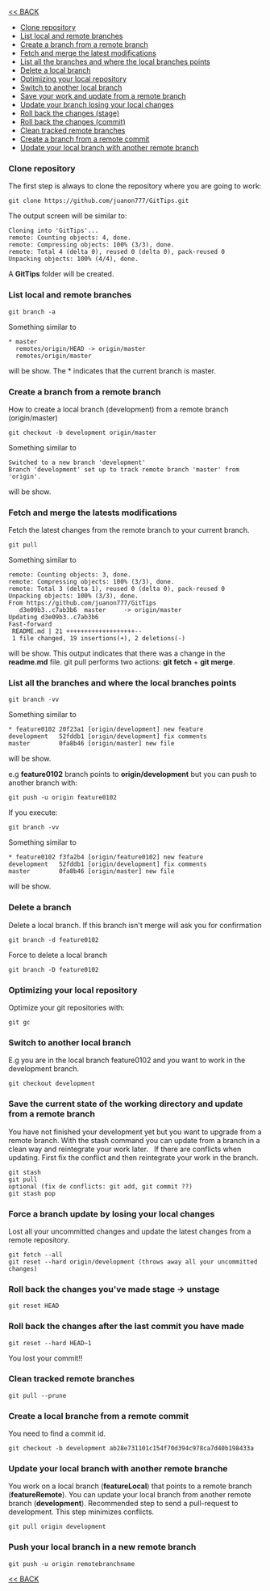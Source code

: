[<< BACK](README.md)

- [Clone repository](#clone-repository)
- [List local and remote branches](#list-local-and-remote-branches)
- [Create a branch from a remote branch](#create-a-branch-from-a-remote-branch)
- [Fetch and merge the latest modifications](#fetch-and-merge-the-latests-modifications)
- [List all the branches and where the local branches points](#list-all-the-branches-and-where-the-local-branches-points)
- [Delete a local branch](#delete-a-branch)
- [Optimizing your local repository](#optimizing-your-local-repository)
- [Switch to another local branch](#switch-to-another-local-branch)
- [Save your work and update from a remote branch](#save-the-current-state-of-the-working-directory-and-update-from-a-remote-branch)
- [Update your branch losing your local changes](#force-a-branch-update-by-losing-your-local-changes)
- [Roll back the changes (stage)](#roll-back-the-changes-youve-made-stage---unstage)
- [Roll back the changes (commit)](#roll-back-the-changes-after-the-last-commit-you-have-made)
- [Clean tracked remote branches](#clean-tracked-remote-branches)
- [Create a branch from a remote commit](#create-a-local-branche-from-a-remote-commit)
- [Update your local branch with another remote branch](#update-your-local-branch-with-another-remote-branche)



### Clone repository

The first step is always to clone the repository where you are going to work:

```
git clone https://github.com/juanon777/GitTips.git
```

The output screen will be similar to:

```
Cloning into 'GitTips'...
remote: Counting objects: 4, done.
remote: Compressing objects: 100% (3/3), done.
remote: Total 4 (delta 0), reused 0 (delta 0), pack-reused 0
Unpacking objects: 100% (4/4), done.
```

A **GitTips** folder will be created.

### List local and remote branches

```
git branch -a
```

Something similar to

```
* master
  remotes/origin/HEAD -> origin/master
  remotes/origin/master
```
  
will be show. 
The * indicates that the current branch is master.


### Create a branch from a remote branch

How to create a local branch (development) from a remote branch (origin/master)

```
git checkout -b development origin/master
```
Something similar to

```
Switched to a new branch 'development'
Branch 'development' set up to track remote branch 'master' from 'origin'.
```

will be show. 

### Fetch and merge the latests modifications

Fetch the latest changes from the remote branch to your current branch.

```
git pull
```

Something similar to

```
remote: Counting objects: 3, done.
remote: Compressing objects: 100% (3/3), done.
remote: Total 3 (delta 1), reused 0 (delta 0), pack-reused 0
Unpacking objects: 100% (3/3), done.
From https://github.com/juanon777/GitTips
   d3e09b3..c7ab3b6  master     -> origin/master
Updating d3e09b3..c7ab3b6
Fast-forward
 README.md | 21 +++++++++++++++++++--
 1 file changed, 19 insertions(+), 2 deletions(-)
```

will be show. 
This output indicates that there was a change in the **readme.md** file.
git pull performs two actions: **git fetch** + **git merge**.

### List all the branches and where the local branches points

```
git branch -vv
```
Something similar to

```
* feature0102 20f23a1 [origin/development] new feature
development   52fddb1 [origin/development] fix comments
master        0fa8b46 [origin/master] new file
```

will be show.

e.g **feature0102** branch points to **origin/development** but you can push to another branch with:

```
git push -u origin feature0102
```

If you execute:

```
git branch -vv
```

Something similar to

```
* feature0102 f3fa2b4 [origin/feature0102] new feature
development   52fddb1 [origin/development] fix comments
master        0fa8b46 [origin/master] new file
```
will be show. 

### Delete a branch

Delete a local branch. If this branch isn't merge will ask you for confirmation

```
git branch -d feature0102
```

Force to delete a local branch

```
git branch -D feature0102
```


### Optimizing your local repository

Optimize your git repositories with:

```
git gc
```

### Switch to another local branch

E.g you are in the local branch feature0102 and you want to work in the development branch.

```
git checkout development
```

### Save the current state of the working directory and update from a remote branch

You have not finished your development yet but you want to upgrade from a remote branch. With the stash command you can update from a branch in a clean way and reintegrate your work later.
  If there are conflicts when updating. First fix the conflict and then reintegrate your work in the branch.

```
git stash
git pull
optional (fix de conflicts: git add, git commit ??)
git stash pop
```

### Force a branch update by losing your local changes

Lost all your uncommitted changes and update the latest changes from a remote repository.

```
git fetch --all
git reset --hard origin/development (throws away all your uncommitted changes)
```

### Roll back the changes you've made stage -> unstage

```
git reset HEAD
```

### Roll back the changes after the last commit you have made

```
git reset --hard HEAD~1
```

You lost your commit!!


### Clean tracked remote branches

```
git pull --prune
```

### Create a local branche from a remote commit

You need to find a commit id.

```
git checkout -b development ab28e731101c154f70d394c978ca7d40b198433a
```

### Update your local branch with another remote branche

You work on a local branch (**featureLocal**) that points to a remote branch (**featureRemote**).
You can update your local branch from another remote branch (**development**).
Recommended step to send a pull-request to development. This step minimizes conflicts.

```
git pull origin development
```

### Push your local branch in a new remote branch

```
git push -u origin remotebranchname
```


[<< BACK](README.md)
